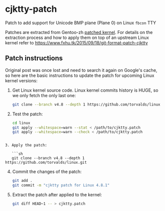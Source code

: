 # cjktty-patch

Patch to add support for Unicode BMP plane (Plane 0) on Linux `fbcon` TTY

Patches are extracted from Gentoo-zh
[patched kernel](https://github.com/Gentoo-zh/linux-cjktty). For details on the
extraction process and how to apply them on top of an upstream Linux kernel
refer to https://www.fxhu.tk/2015/09/18/git-format-patch-cjktty

## Patch instructions
Original post was once lost and need to search it again on Google's cache, so
here are the basic instructions to update the patch for upcoming Linux kernel
versions:

1. Get Linux kernel source code. Linux kernel commits history is HUGE, so we
   only fetch the only last one:

   ```sh
   git clone --branch v4.8 --depth 1 https://github.com/torvalds/linux.git
   ```

2. Test the patch:

   ```sh
   cd linux
   git apply --whitespace=warn --stat < /path/to/cjktty.patch
   git apply --whitespace=warn --check < /path/to/cjktty.patch
```

3. Apply the patch:

   ```sh
   git clone --branch v4.8 --depth 1 https://github.com/torvalds/linux.git
   ```

4. Commit the changes of the patch:

   ```sh
   git add .
   git commit -m "cjktty patch for Linux 4.8.1"
   ```

5. Extract the patch after applied to the kernel:

   ```sh
   git diff HEAD~1 -- > cjktty.patch
   ```
